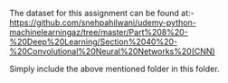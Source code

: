 The dataset for this assignment can be found at:-
https://github.com/snehpahilwani/udemy-python-machinelearningaz/tree/master/Part%208%20-%20Deep%20Learning/Section%2040%20-%20Convolutional%20Neural%20Networks%20(CNN)

Simply include the above mentioned folder in this folder.
